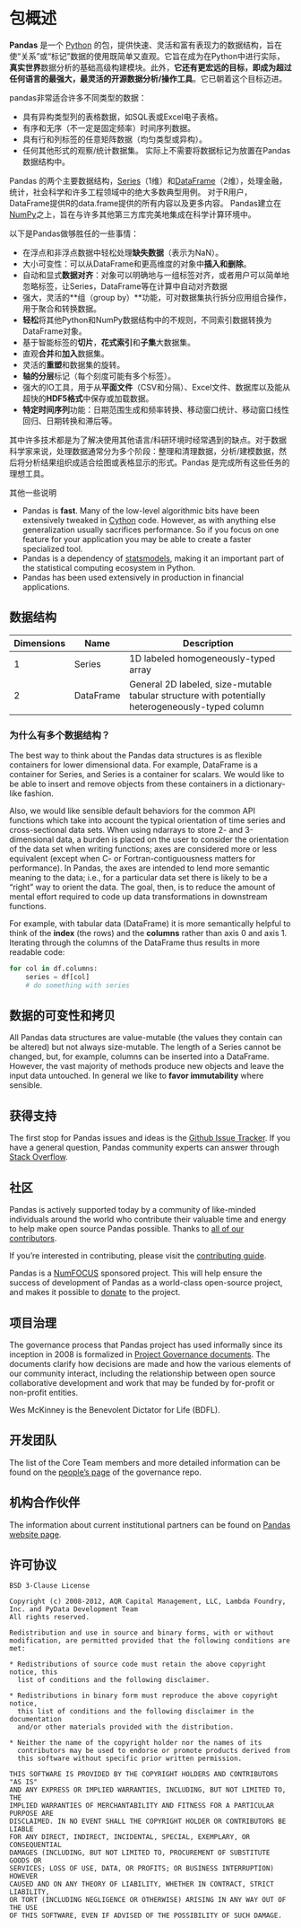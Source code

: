# 包概述

**Pandas** 是一个 [Python](https://www.python.org/) 的包，提供快速、灵活和富有表现力的数据结构，旨在使“关系”或“标记”数据的使用既简单又直观。它旨在成为在Python中进行实际，**真实世界**数据分析的基础高级构建模块。此外，**它还有更宏远的目标，即成为超过任何语言的最强大，最灵活的开源数据分析/操作工具**。它已朝着这个目标迈进。

pandas非常适合许多不同类型的数据：

 - 具有异构类型列的表格数据，如SQL表或Excel电子表格。
 - 有序和无序（不一定是固定频率）时间序列数据。
 - 具有行和列标签的任意矩阵数据（均匀类型或异构）。
 - 任何其他形式的观察/统计数据集。 实际上不需要将数据标记为放置在Pandas数据结构中。

Pandas 的两个主要数据结构，[Series](https://pandas.pydata.org/pandas-docs/stable/reference/api/pandas.Series.html#pandas.Series)（1维）和[DataFrame](https://pandas.pydata.org/pandas-docs/stable/reference/api/pandas.DataFrame.html#pandas.DataFrame)（2维），处理金融，统计，社会科学和许多工程领域中的绝大多数典型用例。 对于R用户，DataFrame提供R的data.frame提供的所有内容以及更多内容。 Pandas建立在[NumPy](https://www.numpy.org/)之上，旨在与许多其他第三方库完美地集成在科学计算环境中。

以下是Pandas做够胜任的一些事情：

 - 在浮点和非浮点数据中轻松处理**缺失数据**（表示为NaN）。
 - 大小可变性：可以从DataFrame和更高维度的对象中**插入和删除**。
 - 自动和显式**数据对齐**：对象可以明确地与一组标签对齐，或者用户可以简单地忽略标签，让Series，DataFrame等在计算中自动对齐数据
 - 强大，灵活的**组（group by）**功能，可对数据集执行拆分应用组合操作，用于聚合和转换数据。
 - **轻松**将其他Python和NumPy数据结构中的不规则，不同索引数据转换为DataFrame对象。
 - 基于智能标签的**切片**，**花式索引**和**子集**大数据集。
 - 直观**合并**和**加入**数据集。
 - 灵活的**重塑**和数据集的旋转。 
 -  **轴的分层**标记（每个刻度可能有多个标签）。
 - 强大的IO工具，用于从**平面文件**（CSV和分隔）、Excel文件、数据库以及能从超快的**HDF5格式**中保存或加载数据。
 -  **特定时间序列**功能：日期范围生成和频率转换、移动窗口统计、移动窗口线性回归、日期转换和滞后等。

其中许多技术都是为了解决使用其他语言/科研环境时经常遇到的缺点。对于数据科学家来说，处理数据通常分为多个阶段：整理和清理数据，分析/建模数据，然后将分析结果组织成适合绘图或表格显示的形式。Pandas 是完成所有这些任务的理想工具。

其他一些说明

- Pandas is **fast**. Many of the low-level algorithmic bits have been extensively tweaked in [Cython](https://cython.org/) code. However, as with anything else generalization usually sacrifices performance. So if you focus on one feature for your application you may be able to create a faster specialized tool.
- Pandas is a dependency of [statsmodels](https://www.statsmodels.org/stable/index.html), making it an important part of the statistical computing ecosystem in Python.
- Pandas has been used extensively in production in financial applications.

## 数据结构

Dimensions | Name | Description
---|---|---
1 | Series | 1D labeled homogeneously-typed array
2 | DataFrame | General 2D labeled, size-mutable tabular structure with potentially heterogeneously-typed column

### 为什么有多个数据结构？

The best way to think about the Pandas data structures is as flexible containers for lower dimensional data. For example, DataFrame is a container for Series, and Series is a container for scalars. We would like to be able to insert and remove objects from these containers in a dictionary-like fashion.

Also, we would like sensible default behaviors for the common API functions which take into account the typical orientation of time series and cross-sectional data sets. When using ndarrays to store 2- and 3-dimensional data, a burden is placed on the user to consider the orientation of the data set when writing functions; axes are considered more or less equivalent (except when C- or Fortran-contiguousness matters for performance). In Pandas, the axes are intended to lend more semantic meaning to the data; i.e., for a particular data set there is likely to be a “right” way to orient the data. The goal, then, is to reduce the amount of mental effort required to code up data transformations in downstream functions.

For example, with tabular data (DataFrame) it is more semantically helpful to think of the **index** (the rows) and the **columns** rather than axis 0 and axis 1. Iterating through the columns of the DataFrame thus results in more readable code:

``` python
for col in df.columns:
    series = df[col]
    # do something with series
```

## 数据的可变性和拷贝

All Pandas data structures are value-mutable (the values they contain can be altered) but not always size-mutable. The length of a Series cannot be changed, but, for example, columns can be inserted into a DataFrame. However, the vast majority of methods produce new objects and leave the input data untouched. In general we like to **favor immutability** where sensible.

## 获得支持

The first stop for Pandas issues and ideas is the [Github Issue Tracker](https://github.com/Pandas-dev/Pandas/issues). If you have a general question, Pandas community experts can answer through [Stack Overflow](https://stackoverflow.com/questions/tagged/Pandas).

## 社区

Pandas is actively supported today by a community of like-minded individuals around the world who contribute their valuable time and energy to help make open source Pandas possible. Thanks to [all of our contributors](https://github.com/Pandas-dev/Pandas/graphs/contributors).

If you’re interested in contributing, please visit the [contributing guide](https://Pandas.pydata.org/Pandas-docs/stable/development/contributing.html#contributing).

Pandas is a [NumFOCUS](https://www.numfocus.org/open-source-projects/) sponsored project. This will help ensure the success of development of Pandas as a world-class open-source project, and makes it possible to [donate](https://Pandas.pydata.org/donate.html) to the project.

## 项目治理

The governance process that Pandas project has used informally since its inception in 2008 is formalized in [Project Governance documents](https://github.com/Pandas-dev/Pandas-governance). The documents clarify how decisions are made and how the various elements of our community interact, including the relationship between open source collaborative development and work that may be funded by for-profit or non-profit entities.

Wes McKinney is the Benevolent Dictator for Life (BDFL).

## 开发团队

The list of the Core Team members and more detailed information can be found on the [people’s page](https://github.com/Pandas-dev/Pandas-governance/blob/master/people.md) of the governance repo.

## 机构合作伙伴

The information about current institutional partners can be found on [Pandas website page](https://Pandas.pydata.org/about.html).

## 许可协议

```
BSD 3-Clause License

Copyright (c) 2008-2012, AQR Capital Management, LLC, Lambda Foundry, Inc. and PyData Development Team
All rights reserved.

Redistribution and use in source and binary forms, with or without
modification, are permitted provided that the following conditions are met:

* Redistributions of source code must retain the above copyright notice, this
  list of conditions and the following disclaimer.

* Redistributions in binary form must reproduce the above copyright notice,
  this list of conditions and the following disclaimer in the documentation
  and/or other materials provided with the distribution.

* Neither the name of the copyright holder nor the names of its
  contributors may be used to endorse or promote products derived from
  this software without specific prior written permission.

THIS SOFTWARE IS PROVIDED BY THE COPYRIGHT HOLDERS AND CONTRIBUTORS "AS IS"
AND ANY EXPRESS OR IMPLIED WARRANTIES, INCLUDING, BUT NOT LIMITED TO, THE
IMPLIED WARRANTIES OF MERCHANTABILITY AND FITNESS FOR A PARTICULAR PURPOSE ARE
DISCLAIMED. IN NO EVENT SHALL THE COPYRIGHT HOLDER OR CONTRIBUTORS BE LIABLE
FOR ANY DIRECT, INDIRECT, INCIDENTAL, SPECIAL, EXEMPLARY, OR CONSEQUENTIAL
DAMAGES (INCLUDING, BUT NOT LIMITED TO, PROCUREMENT OF SUBSTITUTE GOODS OR
SERVICES; LOSS OF USE, DATA, OR PROFITS; OR BUSINESS INTERRUPTION) HOWEVER
CAUSED AND ON ANY THEORY OF LIABILITY, WHETHER IN CONTRACT, STRICT LIABILITY,
OR TORT (INCLUDING NEGLIGENCE OR OTHERWISE) ARISING IN ANY WAY OUT OF THE USE
OF THIS SOFTWARE, EVEN IF ADVISED OF THE POSSIBILITY OF SUCH DAMAGE.
```
